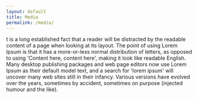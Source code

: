 ```yaml
---
layout: default
title: Media
permalink: /media/
---
```

t is a long established fact that a reader will be distracted by the readable content of a page when looking at its layout. The point of using Lorem Ipsum is that it has a more-or-less normal distribution of letters, as opposed to using 'Content here, content here', making it look like readable English. Many desktop publishing packages and web page editors now use Lorem Ipsum as their default model text, and a search for 'lorem ipsum' will uncover many web sites still in their infancy. Various versions have evolved over the years, sometimes by accident, sometimes on purpose (injected humour and the like).


<body background="https://images.pexels.com/photos/242236/pexels-photo-242236.jpeg?auto=compress&cs=tinysrgb&dpr=2&h=650&w=940">
